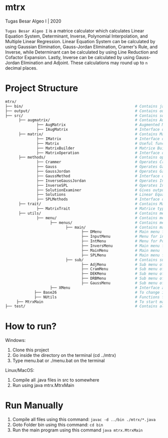 # mtrx
Tugas Besar Algeo I | 2020

`Tugas Besar Algeo I` is a matrice calculator which calculates Linear Equation System, Determinant, Inverse, Polynomial Interpolation, and Multiple Linear Regression. Linear Equation System can be calculated by using Gaussian Elimination, Gauss-Jordan Elimination, Cramer's Rule, and Inverse, while Determinant can be calculated by using Line Reduction and Cofactor Expansion. Lastly, Inverse can be calculated by using Gauss-Jordan Elimination and Adjoint. These calculations may round up to `n` decimal places.

# Project Structure
```sh
mtrx/
├── bin/                                                  # Contains java byte code (.class)
├── output/                                               # Contains output of each calculations (.txt)
├── src/                                                  # Contains source code (.java)
      ├── augmatrix/                                      # Contains Augmented Matrice forms
              ├── AugMatrix                               # Augmented Matrice Builder and useful functions for Augmented Matrice
              ├── IAugMatrix                              # Interface of AugMatrix
      ├── matrix/                                         # Contains Matrice forms
              ├── IMatrix                                 # Interface of Matrix
              ├── Matrix                                  # Useful functions for Matrice
              ├── MatrixBuilder                           # Matrice Builder
              ├── MatrixOperation                         # Interface of MatrixOperation
      ├── methods/                                        # Contains operations of every calculations
              ├── Crammer                                 # Operates Cramer's Rule
              ├── Gauss                                   # Operates Gaussian Elimination
              ├── GaussJordan                             # Operates Gauss-Jordan Elimination
              ├── GaussMethod                             # Interface of Gauss, GaussJordan, and InverseGaussJordan
              ├── InverseGaussJordan                      # Operates Inverse using Gauss-Jordan Elimination
              ├── InverseSPL                              # Operates Inverse using Adjoint
              ├── SolutionExaminer                        # Gives output of Linear Equation System after using one of those calculations
              ├── Solutions                               # Linear Equation System types, including single solution, multiple solution, and no solution
              ├── SPLMethods                              # Interface of Crammer and InverseSPL
      ├── trait/                                          # Contains MatrixTrait
              ├── MatrixTrait                             # Matrice types, including square matrice (N x N), zero matrice (0 for all elements), and identity matrice
      ├── utils/                                          # Contains menus, Base26, and NUtils
              ├── menu/                                   # Contains menus and the interface
                    ├── menus/                            # Contains menus
                           ├── main/                      # Contains main menus
                                  ├── DMenu               # Main menu for Determinant
                                  ├── InputMenu           # Menu for input (choose between input from console or file)
                                  ├── IntMenu             # Menu for Polynomial Interpolation
                                  ├── InversMenu          # Main menu for Inverse
                                  ├── MainMenu            # Main menu
                                  ├── SPLMenu             # Main menu for Linear Equation System
                           ├── sub/                       # Contains sub menus
                                  ├── AdjMenu             # Sub menu of InversMenu (Adjoint)
                                  ├── CramMenu            # Sub menu of Linear Equation System (Cramer's Rule)
                                  ├── DEKMenu             # Sub menu of Determinant (Cofactor Expansion)
                                  ├── DRBMenu             # Sub menu of Determinant (Line Reduction)
                                  ├── GaussMenu           # Sub menu of Linear Equation System (Gaussian Elimination, Gauss-Jordan Elimination, and Inverse)
                    ├── XMenu                             # Interface and functions for menus
             ├── Base26                                   # To change integer to string
             ├── NUtils                                   # Functions for better precision
     ├── MtrxMain                                         # To start main menu
├── test/                                                 # Contains all test cases given
```

# How to run?

Windows:
1. Clone this project
2. Go inside the directory on the terminal (cd ../mtrx)
2. Type menu.bat or ./menu.bat on the terminal

Linux/MacOS:
1. Compile all .java files in src to somewhere
2. Run using java mtrx.MtrxMain

# Run Manually

1. Compile all files using this command: `javac -d ../bin ./mtrx/*.java`
2. Goto Folder bin using this command: `cd bin`
3. Run the main program using this command `java mtrx.MtrxMain`
